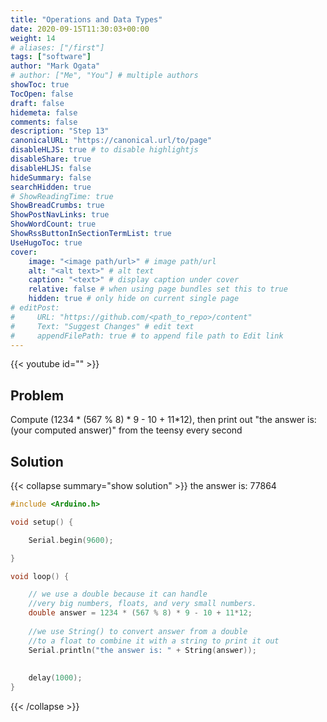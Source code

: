 ```yaml
---
title: "Operations and Data Types"
date: 2020-09-15T11:30:03+00:00
weight: 14
# aliases: ["/first"]
tags: ["software"]
author: "Mark Ogata"
# author: ["Me", "You"] # multiple authors
showToc: true
TocOpen: false
draft: false
hidemeta: false
comments: false
description: "Step 13"
canonicalURL: "https://canonical.url/to/page"
disableHLJS: true # to disable highlightjs
disableShare: true
disableHLJS: false
hideSummary: false
searchHidden: true
# ShowReadingTime: true
ShowBreadCrumbs: true
ShowPostNavLinks: true
ShowWordCount: true
ShowRssButtonInSectionTermList: true
UseHugoToc: true
cover:
    image: "<image path/url>" # image path/url
    alt: "<alt text>" # alt text
    caption: "<text>" # display caption under cover
    relative: false # when using page bundles set this to true
    hidden: true # only hide on current single page
# editPost:
#     URL: "https://github.com/<path_to_repo>/content"
#     Text: "Suggest Changes" # edit text
#     appendFilePath: true # to append file path to Edit link
---
```


{{< youtube id="" >}}

## Problem

Compute (1234 * (567 % 8) * 9 - 10 + 11*12), then print out "the answer is: (your computed answer)" from the teensy every second

## Solution

{{< collapse summary="show solution" >}}
the answer is: 77864

```C++
#include <Arduino.h>

void setup() {

    Serial.begin(9600);

}   

void loop() {

    // we use a double because it can handle 
    //very big numbers, floats, and very small numbers.
    double answer = 1234 * (567 % 8) * 9 - 10 + 11*12; 
    
    //we use String() to convert answer from a double 
    //to a float to combine it with a string to print it out
    Serial.println("the answer is: " + String(answer));
    
    
    delay(1000);
}
```

{{< /collapse >}}

